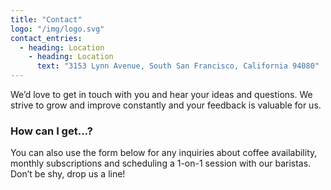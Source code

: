 ```yaml
---
title: "Contact"
logo: "/img/logo.svg"
contact_entries:
  - heading: Location
    - heading: Location
      text: "3153 Lynn Avenue, South San Francisco, California 94080"
---
```


We’d love to get in touch with you and hear your ideas and
questions. We strive to grow and improve constantly and your feedback
is valuable for us.

<h3 class="f4 b lh-title mb2">How can I get…?</h3>

You can also use the form below for any inquiries about coffee
availability, monthly subscriptions and scheduling a 1-on-1 session
with our baristas. Don’t be shy, drop us a line!
